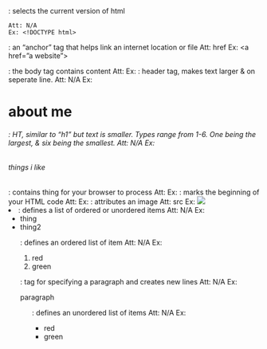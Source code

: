 <!DOCTYPE html>: selects the current version of html
	Att: N/A
	Ex: <!DOCTYPE html>
<a>:  an “anchor” tag that helps link an internet location or file
	Att: href
	Ex: <a href=”a website”></a>
<body>: the body tag contains content
	Att:
	Ex:<body>  </body
<h1>: header tag, makes text larger & on seperate line.
  Att: N/A
  Ex: <h1> about me </h1>
<h6>: HT, similar to “h1” but text is smaller. Types range from 1-6. 
  One being the largest, & six being the smallest.
	Att: N/A
	Ex: <h6> things i like </h6>
<head>: contains thing for your browser to process
	Att:
	Ex: <head>  </head>
<html>: marks the beginning of your HTML code
	Att:
	Ex:<html>  </html>
<img>: attributes an image
	Att: src
	Ex: <img src=”snorlax.jpg”>
<li>: defines a list of ordered or unordered items
	Att: N/A
	Ex: <ul>
		      <li>thing</li>
		      <li>thing2</li>
	       </ul>
<ol>: defines an ordered list of item
	Att: N/A 
	Ex: <ol>
		   <li>red</li>
		   <li>green</li>
	     </ol>
<p> : tag for specifying a paragraph and creates new lines
	Att: N/A
	Ex: <p> paragraph</p>
<title>: indicates the name of the tab
	Att:
	Ex: <title> </title>
<ul>: defines an unordered list of items
	Att: N/A
	Ex: <ul>
		   <li>red</li>
		   <li>green</li>
	   </ul>


